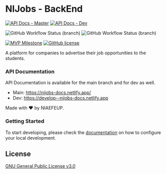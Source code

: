 # NIJobs - BackEnd

[![API Docs - Master](https://img.shields.io/badge/Docs-main-blue?style=for-the-badge)](https://nijobs-docs.netlify.app/)
[![API Docs - Dev](https://img.shields.io/badge/Docs-dev-blueviolet?style=for-the-badge)](https://develop--nijobs-docs.netlify.app)


![GitHub Workflow Status (branch)](https://img.shields.io/github/workflow/status/NIAEFEUP/nijobs-be/CI/master?label=BUILD%20-%20Master&style=for-the-badge)
![GitHub Workflow Status (branch)](https://img.shields.io/github/workflow/status/NIAEFEUP/nijobs-be/CI/develop?label=BUILD%20-%20Develop&style=for-the-badge)

[![MVP Milestone](https://img.shields.io/github/milestones/progress-percent/NIAEFEUP/nijobs-be/2?style=for-the-badge)](https://github.com/NIAEFEUP/nijobs-be/milestone/2)
[![GitHub license](https://img.shields.io/github/license/NIAEFEUP/nijobs-be.svg?style=for-the-badge)](https://github.com/NIAEFEUP/nijobs-be/blob/master/LICENSE)

A platform for companies to advertise their job opportunities to the students.

### API Documentation

API Documentation is available for the main branch and for dev as well.

* Main: https://nijobs-docs.netlify.app/
* Dev: https://develop--nijobs-docs.netlify.app

Made with ❤️ by NIAEFEUP.

### Getting Started

To start developing, please check the [documentation](https://nijobs-docs.netlify.app/intro/getting-started) on how to configure your local development.

## License
[GNU General Public License v3.0](https://choosealicense.com/licenses/gpl-3.0/)
